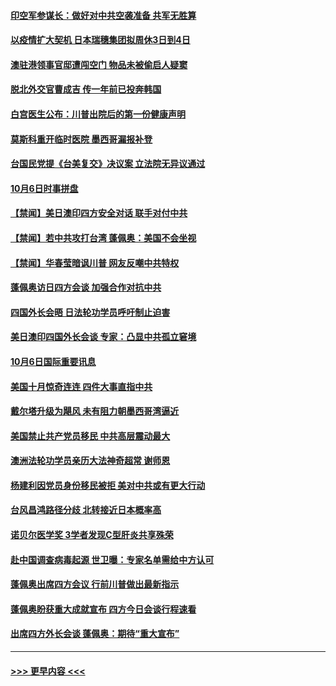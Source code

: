 #### [印空军参谋长：做好对中共空袭准备 共军无胜算](../pages/prog202/a102957723.md?t=10071402) 
#### [以疫情扩大契机 日本瑞穗集团拟周休3日到4日](../pages/prog202/a102957761.md?t=10071402) 
#### [澳驻港领事官邸遭闯空门 物品未被偷启人疑窦](../pages/prog202/a102957720.md?t=10071402) 
#### [脱北外交官曹成吉 传一年前已投奔韩国](../pages/prog202/a102957691.md?t=10071402) 
#### [白宫医生公布：川普出院后的第一份健康声明](../pages/prog202/a102957673.md?t=10071402) 
#### [莫斯科重开临时医院 墨西哥漏报补登](../pages/prog202/a102957363.md?t=10071402) 
#### [台国民党提《台美复交》决议案 立法院无异议通过](../pages/prog202/a102957489.md?t=10071402) 
#### [10月6日时事拼盘](../pages/prog202/a102957542.md?t=10071402) 
#### [【禁闻】美日澳印四方安全对话 联手对付中共](../pages/prog202/a102957549.md?t=10071402) 
#### [【禁闻】若中共攻打台湾 蓬佩奥：美国不会坐视](../pages/prog202/a102957538.md?t=10071402) 
#### [【禁闻】华春莹暗讽川普 网友反嘲中共特权](../pages/prog202/a102957515.md?t=10071402) 
#### [蓬佩奥访日四方会谈 加强合作对抗中共](../pages/prog202/a102957388.md?t=10071402) 
#### [四国外长会晤 日法轮功学员呼吁制止迫害](../pages/prog202/a102957326.md?t=10071402) 
#### [美日澳印四国外长会谈 专家：凸显中共孤立窘境](../pages/prog202/a102957247.md?t=10071402) 
#### [10月6日国际重要讯息](../pages/prog202/a102957183.md?t=10071402) 
#### [美国十月惊奇连连 四件大事直指中共](../pages/prog202/a102957148.md?t=10071402) 
#### [戴尔塔升级为飓风 未有阻力朝墨西哥湾逼近](../pages/prog202/a102957157.md?t=10071402) 
#### [美国禁止共产党员移民 中共高层震动最大](../pages/prog202/a102957081.md?t=10071402) 
#### [澳洲法轮功学员亲历大法神奇超常 谢师恩](../pages/prog202/a102957060.md?t=10071402) 
#### [杨建利因党员身份移民被拒 美对中共或有更大行动](../pages/prog202/a102957042.md?t=10071402) 
#### [台风昌鸿路径分歧 北转接近日本概率高](../pages/prog202/a102956975.md?t=10071402) 
#### [诺贝尔医学奖 3学者发现C型肝炎共享殊荣](../pages/prog202/a102956952.md?t=10071402) 
#### [赴中国调查病毒起源 世卫曝：专家名单需给中方认可](../pages/prog202/a102956936.md?t=10071402) 
#### [蓬佩奥出席四方会议 行前川普做出最新指示](../pages/prog202/a102956708.md?t=10071402) 
#### [蓬佩奥盼获重大成就宣布 四方今日会谈行程速看](../pages/prog202/a102956873.md?t=10071402) 
#### [出席四方外长会谈 蓬佩奥：期待“重大宣布”](../pages/prog202/a102956622.md?t=10071402) 

----
#### [ >>> 更早内容 <<< ](../indexes/prog202-earlier.md)
